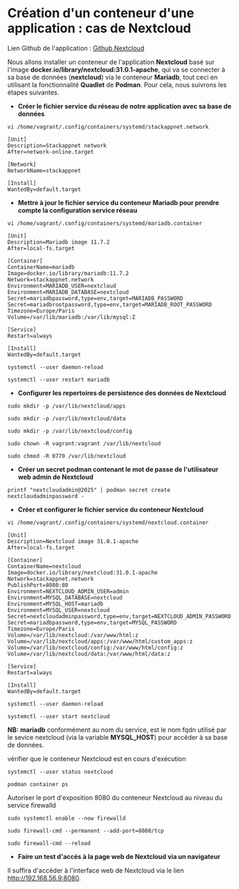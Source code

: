 # Création d'un conteneur d'une application : cas de Nextcloud

Lien Github de l'application : [Github Nextcloud](https://github.com/nextcloud/server)

Nous allons installer un conteneur de l'application **Nextcloud** basé sur l'image **docker.io/library/nextcloud:31.0.1-apache**, qui va se connecter à sa base de données (**nextcloud**) via le conteneur **Mariadb**, tout ceci en utilisant la fonctionnalité **Quadlet** de **Podman**. Pour cela, nous suivrons les étapes suivantes.

- **Créer le fichier service du réseau de notre application avec sa base de données**

```
vi /home/vagrant/.config/containers/systemd/stackappnet.network
```

```
[Unit]
Description=Stackappnet network
After=network-online.target

[Network]
NetworkName=stackappnet

[Install]
WantedBy=default.target
```

- **Mettre à jour le fichier service du conteneur Mariadb pour prendre compte la configuration service réseau**

```
vi /home/vagrant/.config/containers/systemd/mariadb.container
```

```
[Unit]
Description=Mariadb image 11.7.2
After=local-fs.target

[Container]
ContainerName=mariadb
Image=docker.io/library/mariadb:11.7.2
Network=stackappnet.network
Environment=MARIADB_USER=nextcloud
Environment=MARIADB_DATABASE=nextcloud
Secret=mariadbpassword,type=env,target=MARIADB_PASSWORD
Secret=mariadbrootpassword,type=env,target=MARIADB_ROOT_PASSWORD
Timezone=Europe/Paris
Volume=/var/lib/mariadb:/var/lib/mysql:Z

[Service]
Restart=always

[Install]
WantedBy=default.target
```

```
systemctl --user daemon-reload

systemctl --user restart mariadb
```

- **Configurer les repertoires de persistence des données de Nextcloud**

```
sudo mkdir -p /var/lib/nextcloud/apps

sudo mkdir -p /var/lib/nextcloud/data

sudo mkdir -p /var/lib/nextcloud/config
```

```
sudo chown -R vagrant:vagrant /var/lib/nextcloud

sudo chmod -R 0770 /var/lib/nextcloud
```

- **Créer un secret podman contenant le mot de passe de l'utilisateur web admin de Nextcloud**

```
printf "nextcloudadmin@2025" | podman secret create nextcloudadminpassword -
```

-  **Créer et configurer le fichier service du conteneur Nextcloud**

```
vi /home/vagrant/.config/containers/systemd/nextcloud.container
```

```
[Unit]
Description=Nextcloud image 31.0.1-apache
After=local-fs.target

[Container]
ContainerName=nextcloud
Image=docker.io/library/nextcloud:31.0.1-apache
Network=stackappnet.network
PublishPort=8080:80
Environment=NEXTCLOUD_ADMIN_USER=admin
Environment=MYSQL_DATABASE=nextcloud
Environment=MYSQL_HOST=mariadb
Environment=MYSQL_USER=nextcloud
Secret=nextcloudadminpassword,type=env,target=NEXTCLOUD_ADMIN_PASSWORD
Secret=mariadbpassword,type=env,target=MYSQL_PASSWORD
Timezone=Europe/Paris
Volume=/var/lib/nextcloud:/var/www/html:z
Volume=/var/lib/nextcloud/apps:/var/www/html/custom_apps:z
Volume=/var/lib/nextcloud/config:/var/www/html/config:z
Volume=/var/lib/nextcloud/data:/var/www/html/data:z

[Service]
Restart=always

[Install]
WantedBy=default.target
```

```
systemctl --user daemon-reload

systemctl --user start nextcloud
```

**NB:** **mariadb** conformément au nom du service, est le nom fqdn utilisé par le sevice nextcloud (via la variable **MYSQL_HOST**) pour accéder à sa base de données.

vérifier que le conteneur Nextcloud est en cours d'exécution

```
systemctl --user status nextcloud
```

```
podman container ps
```

Autoriser le port d'exposition 8080 du conteneur Nextcloud au niveau du service firewalld

```
sudo systemctl enable --now firewalld
```

```
sudo firewall-cmd --permanent --add-port=8080/tcp

sudo firewall-cmd --reload
```

- **Faire un test d'accès à la page web de Nextcloud via un navigateur**

Il suffira d'accéder à l'interface web de Nextcloud via le lien http://192.168.56.9:8080.